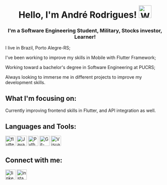 <h1 align="center">Hello, I'm André Rodrigues! <a href="#"><img src="https://camo.githubusercontent.com/e8e7b06ecf583bc040eb60e44eb5b8e0ecc5421320a92929ce21522dbc34c891/68747470733a2f2f6d656469612e67697068792e636f6d2f6d656469612f6876524a434c467a6361737252346961377a2f67697068792e676966" alt="Waving Hand Emoji" title="Waving Hand" height="40px"></a></h1>


<h3 align="center">I'm a Software Engineering Student, Military, Stocks investor, Learner!</h3>
<p>I live in Brazil, Porto Alegre-RS;</p>
<p>I've been working to improve my skills in Mobile with Flutter Framework;</p>
<p>Working toward a bachelor's degree in Software Engineering at PUCRS;</p>
<p>Always looking to immerse me in different projects to improve my development skills.</p>


<h2>What I'm focusing on:</h2>
<p>Currently improving frontend skills in Flutter, and API integration as well.</p>


<h2>Languages and Tools:</h2>

<a href="#"><img src="https://iconape.com/wp-content/files/yb/61798/png/flutter-logo.png" alt="flutter-logo" title="Flutter" height="32px"></a>
<a href="#"><img src="https://cdn4.iconfinder.com/data/icons/logos-and-brands/512/181_Java_logo_logos-256.png" alt="Java-logo" title="Java" height="32px"></a>
<a href="#"><img src="https://cdn4.iconfinder.com/data/icons/logos-and-brands/512/267_Python_logo-512.png" alt="Python-logo" title="Python" height="32px"></a>
<a href="#"><img src="https://cdn3.iconfinder.com/data/icons/social-media-2169/24/social_media_social_media_logo_git-512.png" alt="Git-logo" title="Git" height="32px"></a>
<a href="#"><img src="https://github.com/hussainweb/hussainweb/raw/main/icons/vscode.png" alt="Visual Studio Code Logo" title="Visual Studio Code" height="32px"></a>


<h2>Connect with me:</h2>

<a href="https://www.linkedin.com/in/andreluizzr/" target="_blank"><img src="https://cdn2.iconfinder.com/data/icons/social-media-applications/64/social_media_applications_14-linkedin-256.png" alt="linkedin-logo" title="Linkedin" height="32px"></a>
<a href="https://www.instagram.com/andreluizzr/" target="_blank"><img src="https://cdn2.iconfinder.com/data/icons/social-media-applications/64/social_media_applications_3-instagram-256.png" alt="instagram-logo" title="Instagram" height="32px"></a>

